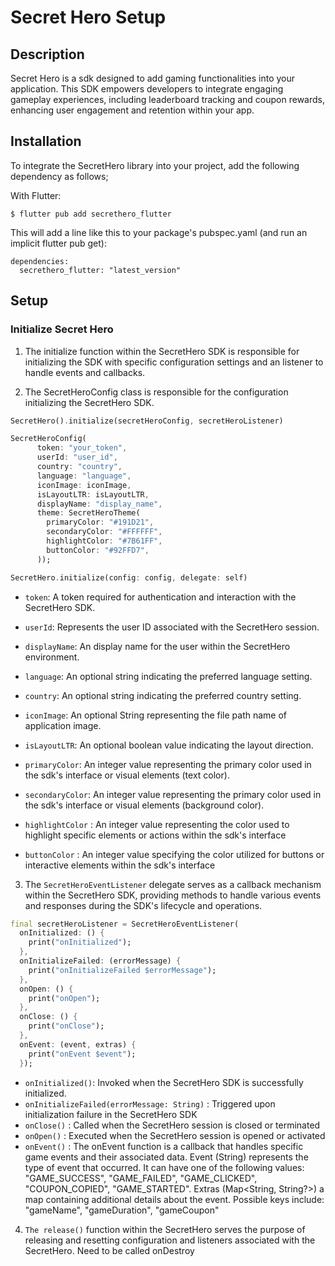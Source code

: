 # Secret Hero Setup

## Description

Secret Hero is a sdk designed to add gaming functionalities into your application. This SDK empowers developers to integrate engaging gameplay experiences, including leaderboard tracking and coupon rewards, enhancing user engagement and retention within your app.

## Installation

To integrate the SecretHero library into your project, add the following dependency as follows;

With Flutter:

```flutter
$ flutter pub add secrethero_flutter
```

This will add a line like this to your package's pubspec.yaml (and run an implicit flutter pub get):

```flutter
dependencies:
  secrethero_flutter: "latest_version"
```

## Setup

### Initialize Secret Hero

1. The initialize function within the SecretHero SDK is responsible for initializing the SDK with specific configuration settings and an listener to handle events and callbacks.

2. The SecretHeroConfig class is responsible for the configuration initializing the SecretHero SDK.

```dart
SecretHero().initialize(secretHeroConfig, secretHeroListener)
```

```dart
SecretHeroConfig(
      token: "your_token",
      userId: "user_id",
      country: "country",
      language: "language",
      iconImage: iconImage,
      isLayoutLTR: isLayoutLTR,
      displayName: "display_name",
      theme: SecretHeroTheme(
        primaryColor: "#191D21",
        secondaryColor: "#FFFFFF",
        highlightColor: "#7B61FF",
        buttonColor: "#92FFD7",
      ));

SecretHero.initialize(config: config, delegate: self)
```

* `token`: A token required for authentication and interaction with the SecretHero SDK.
* `userId`: Represents the user ID associated with the SecretHero session.
* `displayName`: An display name for the user within the SecretHero environment.
* `language`: An optional string indicating the preferred language setting.
* `country`: An optional string indicating the preferred country setting.
* `iconImage`: An optional String representing the file path name of application image.
* `isLayoutLTR`: An optional boolean value indicating the layout direction.

* `primaryColor`: An integer value representing the primary color used in the sdk's interface or visual elements (text color).
* `secondaryColor`: An integer value representing the primary color used in the sdk's interface or visual elements (background color).
* `highlightColor` : An integer value representing the color used to highlight specific elements or actions within the sdk's interface
* `buttonColor` : An integer value specifying the color utilized for buttons or interactive elements within the sdk's interface

3. The `SecretHeroEventListener` delegate serves as a callback mechanism within the SecretHero SDK, providing methods to handle various events and responses during the SDK's lifecycle and operations.

```dart
final secretHeroListener = SecretHeroEventListener(
  onInitialized: () {
    print("onInitialized");
  },
  onInitializeFailed: (errorMessage) {
    print("onInitializeFailed $errorMessage");
  }, 
  onOpen: () {
    print("onOpen");
  }, 
  onClose: () {
    print("onClose");
  }, 
  onEvent: (event, extras) {
    print("onEvent $event");
  });
```

* `onInitialized()`: Invoked when the SecretHero SDK is successfully initialized.
* `onInitializeFailed(errorMessage: String)` : Triggered upon initialization failure in the SecretHero SDK
* `onClose()` : Called when the SecretHero session is closed or terminated
* `onOpen()` : Executed when the SecretHero session is opened or activated
* `onEvent()` : The onEvent function is a callback that handles specific game events and their associated data. Event (String) represents the type of event that occurred. It can have one of the following values: "GAME_SUCCESS", "GAME_FAILED", "GAME_CLICKED", "COUPON_COPIED", "GAME_STARTED". Extras (Map<String, String?>) a map containing additional details about the event. Possible keys include: "gameName", "gameDuration", "gameCoupon"


4. `The release()` function within the SecretHero serves the purpose of releasing and resetting configuration and listeners associated with the SecretHero. Need to be called onDestroy

